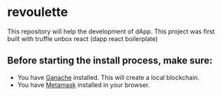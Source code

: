 # revoulette
This repository will help the development of dApp. This project was first built with truffle unbox react (dapp react boilerplate)

## Before starting the install process, make sure:
* You have [Ganache](http://truffleframework.com/ganache/) installed. This will create a local blockchain.
* You have [Metamask](https://metamask.io/) installed in your browser.
